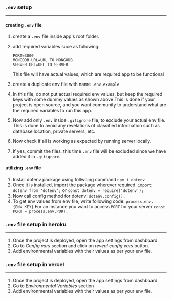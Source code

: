 ### `.env` setup
---

#### creating `.env` file

1. create a `.env` file inside app's root folder.
2. add required variables suce as following:
   ```
   PORT=3000
   MONGODB_URL=URL_TO_MONGODB
   SERVER_URL=URL_TO_SERVER
   ```
   This file will have actual values, which are required app to be functional
3. create a duplicate env file with name `.env.example`
4. In this file, do not put actual required env values, but keep the required keys with some dummy values as shown above
   This is done if your project is open source, and you want community to understand what are the required variables to run this app.
5. Now add only `.env` inside `.gitignore` file, to exclude your actual env file.
   This is done to avoid any revelations of classified information such as database location, private servers, etc.


6. Now check if all is working as expected by running server locally.
7. If yes, commit the files, this time `.env` file will be excluded since we have added it in `.gitignore`.

#### utilizing `.env` file
1. Install dotenv package using follwoing command
   `npm i dotenv`
2. Once it is installed, import the package wherever required.
   `import dotenv from 'dotenv';` or `const dotenv = require('dotenv');`
3. Now call config method for dotenv:
   `dotenv.config();`
4. To get env values from env file, write following code:
   `process.env.{ENV_KEY}`
   For an instance you want to access `PORT` for your server
   `const PORT = process.env.PORT;`


### `.env` file setup in heroku
---
1. Once the project is deployed, open the app settings from dashboard.
2. Go to *Config vars* section and click on *reveal config vars* button.
3. Add environmental variables with their values as per your env file.

### `.env` file setup in vercel
---
1. Once the project is deployed, open the app settings from dashboard.
2. Go to *Environmental Variables* section 
3. Add environmental variables with their values as per your env file.
